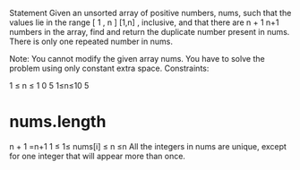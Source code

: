 Statement
Given an unsorted array of positive numbers, nums, such that the values lie in the range
[
1
,
n
]
[1,n]
, inclusive, and that there are
n
+
1
n+1
numbers in the array, find and return the duplicate number present in nums. There is only one repeated number in nums.

Note: You cannot modify the given array nums. You have to solve the problem using only constant extra space.
Constraints:

1
≤
n
≤
1
0
5
1≤n≤10
5

nums.length
=
n
+
1
=n+1
1
≤
1≤
nums[i]
≤
n
≤n
All the integers in nums are unique, except for one integer that will appear more than once.